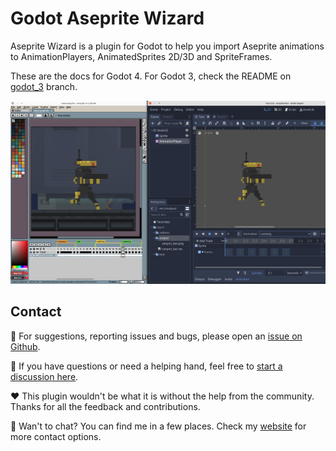 <!--
headings_nav_max_level: 1
-->
# Godot Aseprite Wizard

Aseprite Wizard is a plugin for Godot to help you import Aseprite animations to AnimationPlayers, AnimatedSprites 2D/3D and SpriteFrames.

These are the docs for Godot 4. For Godot 3, check the README on [godot_3](https://github.com/viniciusgerevini/godot-aseprite-wizard/tree/godot_3) branch.

![comparison](../assets/images/comparison.png?center)


## Contact

🐛 For suggestions, reporting issues and bugs, please open an [issue on Github](https://github.com/viniciusgerevini/godot-aseprite-wizard/issues). 

👋 If you have questions or need a helping hand, feel free to [start a discussion here](https://github.com/viniciusgerevini/godot-aseprite-wizard/discussions).

♥️  This plugin wouldn't be what it is without the help from the community. Thanks for all the feedback and contributions.

📢 Wan't to chat? You can find me in a few places. Check my [website](https://thisisvini.com) for more contact options.
